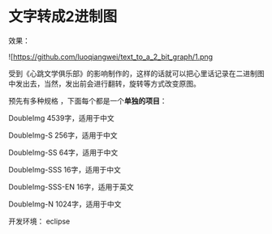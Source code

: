 # 文字转成2进制图

效果：

![https://github.com/luoqiangwei/text_to_a_2_bit_graph/1.png



受到《心跳文学俱乐部》的影响制作的，这样的话就可以把心里话记录在二进制图中发出去，当然，发出前会进行翻转，旋转等方式改变原图。

预先有多种规格 ，下面每个都是一个**单独的项目**：

DoubleImg				4539字，适用于中文

DoubleImg-S				256字，适用于中文

DoubleImg-SS			64字，适用于中文

DoubleImg-SSS			16字，适用于中文

DoubleImg-SSS-EN		16字，适用于英文

DoubleImg-N			1024字，适用于中文



开发环境： eclipse
